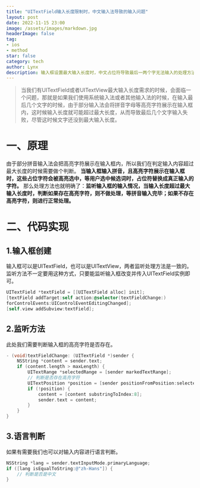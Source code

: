 ```yaml
---
title: "UITextField输入长度限制时，中文输入法导致的输入问题"
layout: post
date: 2022-11-15 23:00
image: /assets/images/markdown.jpg
headerImage: false
tag:
- ios
- method
star: false
category: tech
author: Lynx
description: 输入框设置最大输入长度时，中文占位符导致最后一两个字无法输入的处理方法。
---
```




> 当我们有UITextField或者UITextView最大输入长度需求的时候，会面临一个问题，那就是如果我们使用系统输入法或者其他输入法的时候，在输入最后几个文字的时候，由于部分输入法会将拼音字母等高亮字符展示在输入框内，这时候输入长度就可能超过最大长度，从而导致最后几个文字输入失败，尽管这时候文字还没到最大输入长度。

# 一、原理
由于部分拼音输入法会把高亮字符展示在输入框内，所以我们在判定输入内容超过最大长度的时候需要做个判断。
**当输入框输入拼音，且高亮字符展示在输入框时，这些占位字符会被高亮选中，等用户选中候选词时，占位符替换成真正输入的字符。**
那么处理方法也就明确了：**监听输入框的输入情况，当输入长度超过最大输入长度时，判断如果存在高亮字符，则不做处理，等拼音输入完毕；如果不存在高亮字符，则进行正常处理。**



# 二、代码实现

## 1.输入框创建
输入框可以是UITextField，也可以是UITextView，两者监听处理方法是一致的。监听方法不一定要用这种方式，只要能监听输入框改变并传入UITextField实例即可。

```objective-c
UITextField *textField = [[UITextField alloc] init];
[textField addTarget:self action:@selector(textFieldChange:)
forControlEvents:UIControlEventEditingChanged];
[self.view addSubview:textField];
```



## 2.监听方法

此处我们需要判断输入框的高亮字符是否存在。
```objective-c
- (void)textFieldChange: (UITextField *)sender {
    NSString *content = sender.text;
    if (content.length > maxLength) {
        UITextRange *selectedRange = [sender markedTextRange];
		// 判断是否存在高亮字符
		UITextPosition *position = [sender positionFromPosition:selectedRange.start offset:0];
		if (!position) {
    		content = [content substringToIndex:8];
    		sender.text = content;
		}
    }
}
```



## 3.语言判断

如果有需要我们也可以对输入内容进行语言判断。
```objective-c
NSString *lang = sender.textInputMode.primaryLanguage;
if ([lang isEqualToString:@"zh-Hans"]) {
	// 判断是否是中文
}
```


